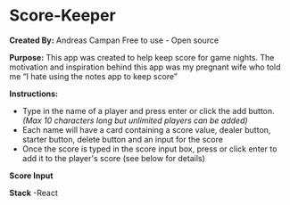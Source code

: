 # Score-Keeper

**Created By:** Andreas Campan
Free to use - Open source

**Purpose:** 
This app was created to help keep score for game nights. The motivation and inspiration behind this app was my pregnant wife who told me “I hate using the notes app to keep score”

**Instructions:**
- Type in the name of a player and press enter or click the add button. *(Max 10 characters long but unlimited players can be added)*
- Each name will have a card containing a score value, dealer button, starter button, delete button and an input for the score
- Once the score is typed in the score input box, press or click enter to add it to the player's score (see below for details)

**Score Input**

**Stack**
-React
